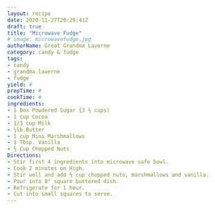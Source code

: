 ```yaml
--- 
layout: recipe 
date: 2020-11-27T20:29:41Z 
draft: true 
title: "Microwave Fudge" 
# image: microwavefudge.jpg 
authorName: Great Grandma Laverne 
category: candy & fudge 
tags: 
- candy 
- grandma laverne 
- fudge 
yield: # 
prepTime: # 
cookTime: # 
ingredients: 
- 1 Box Powdered Sugar {3 ½ cups) 
- 1 cup Cocoa 
- 1/3 cup Milk 
- ¼lb.Butter 
- 1 cup Mini Marshmallows 
- 1 Tbsp. Vanilla 
- ½ Cup Chopped Nuts 
Directions: 
- Stir first 4 ingredients into microwave safe bowl. 
- Cook 2 minutes on High. 
- Stir well and add ½ cup chopped nuts, marshmallows and vanilla. 
- Pour into 8" square buttered dish. 
- Refrigerate for 1 hour. 
- Cut into small squares to serve. 
---
```

